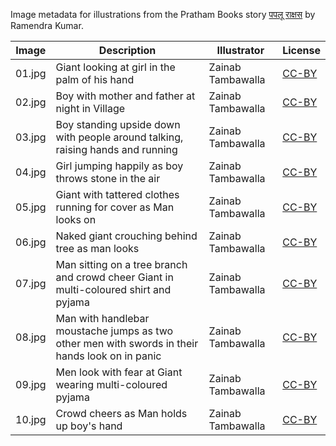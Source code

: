 Image metadata for illustrations from the Pratham Books story [पपलू राक्षस](https://storyweaver.org.in/stories/629-paplu-rakshas) by Ramendra Kumar.

Image | Description | Illustrator | License
----- | ----------- | ----------- | -------
01.jpg | Giant looking at girl in the palm of his hand | Zainab Tambawalla | [CC-BY](https://creativecommons.org/licenses/by/4.0/)
02.jpg | Boy with mother and father at night in Village | Zainab Tambawalla | [CC-BY](https://creativecommons.org/licenses/by/4.0/)
03.jpg | Boy standing upside down with people around talking, raising hands and running | Zainab Tambawalla | [CC-BY](https://creativecommons.org/licenses/by/4.0/)
04.jpg | Girl jumping happily as boy throws stone in the air | Zainab Tambawalla | [CC-BY](https://creativecommons.org/licenses/by/4.0/)
05.jpg | Giant with tattered clothes running for cover as Man looks on | Zainab Tambawalla | [CC-BY](https://creativecommons.org/licenses/by/4.0/)
06.jpg | Naked giant crouching behind tree as man looks | Zainab Tambawalla | [CC-BY](https://creativecommons.org/licenses/by/4.0/)
07.jpg | Man sitting on a tree branch and crowd cheer Giant in multi-coloured shirt and pyjama | Zainab Tambawalla | [CC-BY](https://creativecommons.org/licenses/by/4.0/)
08.jpg | Man with handlebar moustache jumps as two other men with swords in their hands look on in panic | Zainab Tambawalla | [CC-BY](https://creativecommons.org/licenses/by/4.0/)
09.jpg | Men look with fear at Giant wearing multi-coloured pyjama | Zainab Tambawalla | [CC-BY](https://creativecommons.org/licenses/by/4.0/)
10.jpg | Crowd cheers as Man holds up boy's hand | Zainab Tambawalla | [CC-BY](https://creativecommons.org/licenses/by/4.0/)

